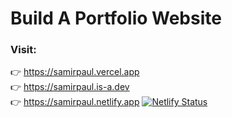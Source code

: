 # Build A Portfolio Website

### Visit: 
👉  https://samirpaul.vercel.app \
👉  https://samirpaul.is-a.dev \
👉  https://samirpaul.netlify.app    [![Netlify Status](https://api.netlify.com/api/v1/badges/02d7a02d-7fa3-4276-a0f3-d27420ccc0d6/deploy-status)](https://app.netlify.com/sites/samirpaul/deploys) 
